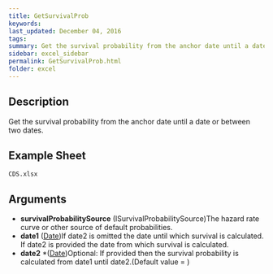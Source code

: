 ```yaml
---
title: GetSurvivalProb
keywords:
last_updated: December 04, 2016
tags:
summary: Get the survival probability from the anchor date until a date or between two dates.
sidebar: excel_sidebar
permalink: GetSurvivalProb.html
folder: excel
---
```


## Description
Get the survival probability from the anchor date until a date or between two dates.

<!--HUMAN EDIT START-->

<!--## Details-->

<!--HUMAN EDIT END-->

## Example Sheet

    CDS.xlsx

## Arguments

* **survivalProbabilitySource** (ISurvivalProbabilitySource)The hazard rate curve or other source of default probabilities.
* **date1** ([Date](Date.html))If date2 is omitted the date until which survival is calculated.  If date2 is provided the date from which survival is calculated.
* **date2** *([Date](Date.html))Optional: If provided then the survival probability is calculated from date1 until date2.(Default value = )

<!--HUMAN EDIT START-->

<!--## Validation-->

<!--HUMAN EDIT END-->

